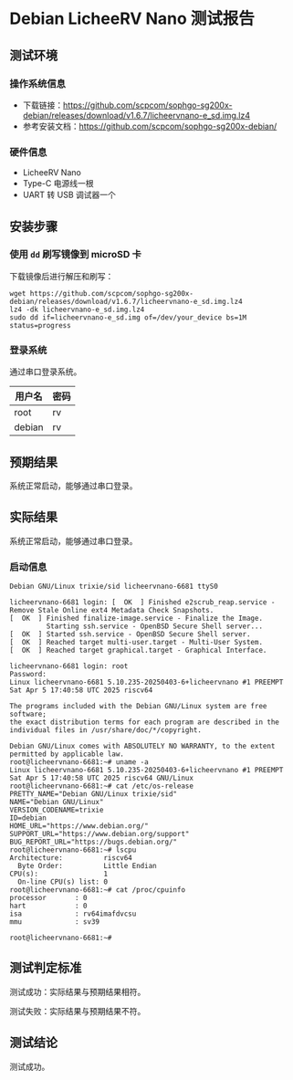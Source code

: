 # Debian LicheeRV Nano 测试报告

## 测试环境

### 操作系统信息

- 下载链接：https://github.com/scpcom/sophgo-sg200x-debian/releases/download/v1.6.7/licheervnano-e_sd.img.lz4
- 参考安装文档：https://github.com/scpcom/sophgo-sg200x-debian/

### 硬件信息

- LicheeRV Nano
- Type-C 电源线一根
- UART 转 USB 调试器一个

## 安装步骤

### 使用 `dd` 刷写镜像到 microSD 卡

下载镜像后进行解压和刷写：

```shell
wget https://github.com/scpcom/sophgo-sg200x-debian/releases/download/v1.6.7/licheervnano-e_sd.img.lz4
lz4 -dk licheervnano-e_sd.img.lz4
sudo dd if=licheervnano-e_sd.img of=/dev/your_device bs=1M status=progress
```

### 登录系统

通过串口登录系统。

| 用户名 | 密码 |
| ------ | ---- |
| root   | rv   |
| debian | rv   |


## 预期结果

系统正常启动，能够通过串口登录。

## 实际结果

系统正常启动，能够通过串口登录。

### 启动信息

```log
Debian GNU/Linux trixie/sid licheervnano-6681 ttyS0

licheervnano-6681 login: [  OK  ] Finished e2scrub_reap.service - Remove Stale Online ext4 Metadata Check Snapshots.
[  OK  ] Finished finalize-image.service - Finalize the Image.
         Starting ssh.service - OpenBSD Secure Shell server...
[  OK  ] Started ssh.service - OpenBSD Secure Shell server.
[  OK  ] Reached target multi-user.target - Multi-User System.
[  OK  ] Reached target graphical.target - Graphical Interface.

licheervnano-6681 login: root
Password:
Linux licheervnano-6681 5.10.235-20250403-6+licheervnano #1 PREEMPT Sat Apr 5 17:40:58 UTC 2025 riscv64

The programs included with the Debian GNU/Linux system are free software;
the exact distribution terms for each program are described in the
individual files in /usr/share/doc/*/copyright.

Debian GNU/Linux comes with ABSOLUTELY NO WARRANTY, to the extent
permitted by applicable law.
root@licheervnano-6681:~# uname -a
Linux licheervnano-6681 5.10.235-20250403-6+licheervnano #1 PREEMPT Sat Apr 5 17:40:58 UTC 2025 riscv64 GNU/Linux
root@licheervnano-6681:~# cat /etc/os-release
PRETTY_NAME="Debian GNU/Linux trixie/sid"
NAME="Debian GNU/Linux"
VERSION_CODENAME=trixie
ID=debian
HOME_URL="https://www.debian.org/"
SUPPORT_URL="https://www.debian.org/support"
BUG_REPORT_URL="https://bugs.debian.org/"
root@licheervnano-6681:~# lscpu
Architecture:          riscv64
  Byte Order:          Little Endian
CPU(s):                1
  On-line CPU(s) list: 0
root@licheervnano-6681:~# cat /proc/cpuinfo
processor       : 0
hart            : 0
isa             : rv64imafdvcsu
mmu             : sv39

root@licheervnano-6681:~#

```

## 测试判定标准

测试成功：实际结果与预期结果相符。

测试失败：实际结果与预期结果不符。

## 测试结论

测试成功。